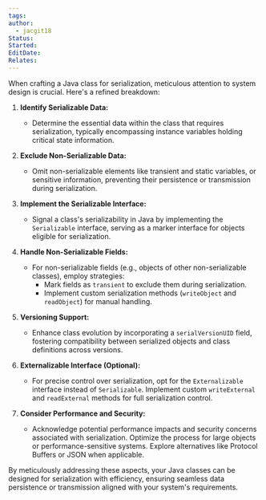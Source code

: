 ```yaml
---
tags: 
author:
  - jacgit18
Status: 
Started: 
EditDate: 
Relates:
---
```

When crafting a Java class for serialization, meticulous attention to system design is crucial. Here's a refined breakdown:

1. **Identify Serializable Data:**
   - Determine the essential data within the class that requires serialization, typically encompassing instance variables holding critical state information.

2. **Exclude Non-Serializable Data:**
   - Omit non-serializable elements like transient and static variables, or sensitive information, preventing their persistence or transmission during serialization.

3. **Implement the Serializable Interface:**
   - Signal a class's serializability in Java by implementing the `Serializable` interface, serving as a marker interface for objects eligible for serialization.

4. **Handle Non-Serializable Fields:**
   - For non-serializable fields (e.g., objects of other non-serializable classes), employ strategies:
     - Mark fields as `transient` to exclude them during serialization.
     - Implement custom serialization methods (`writeObject` and `readObject`) for manual handling.

5. **Versioning Support:**
   - Enhance class evolution by incorporating a `serialVersionUID` field, fostering compatibility between serialized objects and class definitions across versions.

6. **Externalizable Interface (Optional):**
   - For precise control over serialization, opt for the `Externalizable` interface instead of `Serializable`. Implement custom `writeExternal` and `readExternal` methods for full serialization control.

7. **Consider Performance and Security:**
   - Acknowledge potential performance impacts and security concerns associated with serialization. Optimize the process for large objects or performance-sensitive systems. Explore alternatives like Protocol Buffers or JSON when applicable.

By meticulously addressing these aspects, your Java classes can be designed for serialization with efficiency, ensuring seamless data persistence or transmission aligned with your system's requirements.